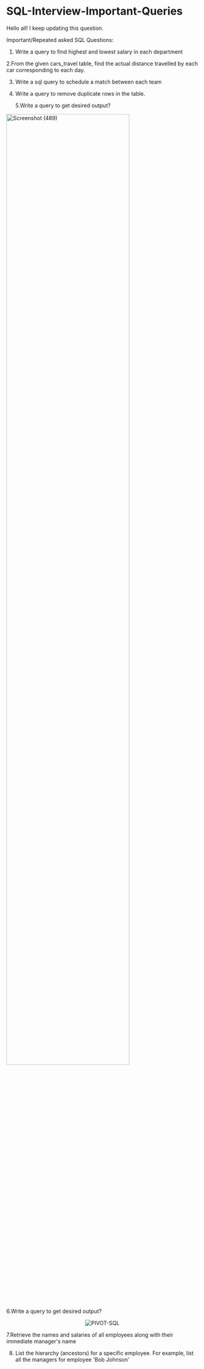 # SQL-Interview-Important-Queries
Hello all!
I keep updating this question.

Important/Repeated asked SQL Questions:

1. Write a query to find highest and lowest salary in each department<BR>

  2.From the given cars_travel table, find the actual distance travelled by each car corresponding to each day.

3. Write a sql query to schedule a match between each team
   
4. Write a query to remove duplicate rows in the table.

     5.Write a query to get desired output?
      <div style="text-align:center;">
  <img src="https://github.com/hemaprabhavathi20/SQL-Interview-Important-Queries/assets/147178268/e317d5c8-0b21-4708-9752-8e07646c7183" alt="Screenshot (489)" style="width:80%;">
</div>

        
6.Write a query to get desired output? 
              <div style="text-align:center;">
            ![PIVOT-SQL](https://github.com/hemaprabhavathi20/SQL-Interview-Important-Queries/assets/147178268/f9452977-6dc4-4720-98f5-275487e061ec)
                 </div>
                 
7.Retrieve the names and salaries of all employees along with their immediate manager's name<BR>

8. List the hierarchy (ancestors) for a specific employee. For example, list all the managers for employee 'Bob Johnson'
